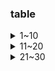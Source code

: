 ### table
<details>
  <summary>1~10</summary>
  
[0001](https://github.com/ACodeHX/Cpp/tree/main/%E5%AE%9E%E4%BE%8B/table/0001)<br>
[0002](https://github.com/ACodeHX/Cpp/tree/main/%E5%AE%9E%E4%BE%8B/table/0002)<br>
[0003](https://github.com/ACodeHX/Cpp/tree/main/%E5%AE%9E%E4%BE%8B/table/0003)<br>
[0004](https://github.com/ACodeHX/Cpp/tree/main/%E5%AE%9E%E4%BE%8B/table/0004)<br>
[0005](https://github.com/ACodeHX/Cpp/tree/main/%E5%AE%9E%E4%BE%8B/table/0005)<br>
[0006](https://github.com/ACodeHX/Cpp/tree/main/%E5%AE%9E%E4%BE%8B/table/0006)<br>
[0007](https://github.com/ACodeHX/Cpp/tree/main/%E5%AE%9E%E4%BE%8B/table/0007)<br>
[0008](https://github.com/ACodeHX/Cpp/tree/main/%E5%AE%9E%E4%BE%8B/table/0008)<br>
[0009](https://github.com/ACodeHX/Cpp/tree/main/%E5%AE%9E%E4%BE%8B/table/0009)<br>
[0010](https://github.com/ACodeHX/Cpp/tree/main/%E5%AE%9E%E4%BE%8B/table/0010)<br>
 
  </details>
  
  <details>
    <summary>11~20</summary>
  
[0011](https://github.com/ACodeHX/Cpp/tree/main/%E5%AE%9E%E4%BE%8B/table/0011)<br>
[0012](https://github.com/ACodeHX/Cpp/tree/main/%E5%AE%9E%E4%BE%8B/table/0012)<br>
[0013](https://github.com/ACodeHX/Cpp/tree/main/%E5%AE%9E%E4%BE%8B/table/0013)<br>
[0014](https://github.com/ACodeHX/Cpp/tree/main/%E5%AE%9E%E4%BE%8B/table/0014)<br>
[0015](https://github.com/ACodeHX/Cpp/tree/main/%E5%AE%9E%E4%BE%8B/table/0015)<br>
[0016](https://github.com/ACodeHX/Cpp/tree/main/%E5%AE%9E%E4%BE%8B/table/0016)<br>
[0017](https://github.com/ACodeHX/Cpp/blob/main/%E5%AE%9E%E4%BE%8B/table/0017)<br>
[0018](https://github.com/ACodeHX/Cpp/blob/main/%E5%AE%9E%E4%BE%8B/table/0018)<br>
[0019](https://github.com/ACodeHX/Cpp/blob/main/%E5%AE%9E%E4%BE%8B/table/0019)<br>
[0020](https://github.com/ACodeHX/Cpp/blob/main/%E5%AE%9E%E4%BE%8B/table/0020)<br>
</details>

<details>
  <summary>21~30</summary>
  
  [0021](https://github.com/ACodeHX/Cpp/blob/main/%E5%AE%9E%E4%BE%8B/table/0021)<br>
  [0022](https://github.com/ACodeHX/Cpp/blob/main/%E5%AE%9E%E4%BE%8B/table/0022)<br>
  [0023](https://github.com/ACodeHX/Cpp/blob/main/%E5%AE%9E%E4%BE%8B/table/0023)<br>
  [0024](https://github.com/ACodeHX/Cpp/blob/main/%E5%AE%9E%E4%BE%8B/table/0024)<br>
  
  </details>
